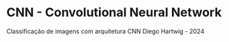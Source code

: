 # CNN - Convolutional Neural Network

Classificação de imagens com arquitetura CNN
Diego Hartwig - 2024
